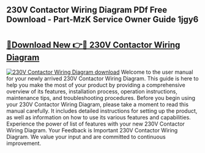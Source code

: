 ## 230V Contactor Wiring Diagram PDf Free Download - Part-MzK Service Owner Guide 1jgy6

# <h2><a href="http://dforu4f.blite.top/?on=230V+Contactor+Wiring+Diagram">🔗Download New 👉🔴 230V Contactor Wiring Diagram</a></h2>

[![230V Contactor Wiring Diagram download](https://i.imgur.com/lujVjoI.png)](http://dforu4f.blite.top/?on=230V+Contactor+Wiring+Diagram)
Welcome to the user manual for your newly arrived 230V Contactor Wiring Diagram. This guide is here to help you make the most of your product by providing a comprehensive overview of its features, installation process, operation instructions, maintenance tips, and troubleshooting procedures. Before you begin using your 230V Contactor Wiring Diagram, please take a moment to read this manual carefully. It includes detailed instructions for setting up the product, as well as information on how to use its various features and capabilities. Experience the power of list of features with your new 230V Contactor Wiring Diagram. Your Feedback is Important 230V Contactor Wiring Diagram. We value your input and are committed to continuous improvement.
